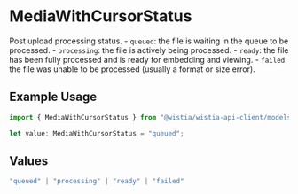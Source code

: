 # MediaWithCursorStatus

Post upload processing status. - `queued`: the file is waiting in the queue to be processed. - `processing`: the file is actively being processed. - `ready`: the file has been fully processed and is ready for embedding and viewing. - `failed`: the file was unable to be processed (usually a format or size error).


## Example Usage

```typescript
import { MediaWithCursorStatus } from "@wistia/wistia-api-client/models";

let value: MediaWithCursorStatus = "queued";
```

## Values

```typescript
"queued" | "processing" | "ready" | "failed"
```